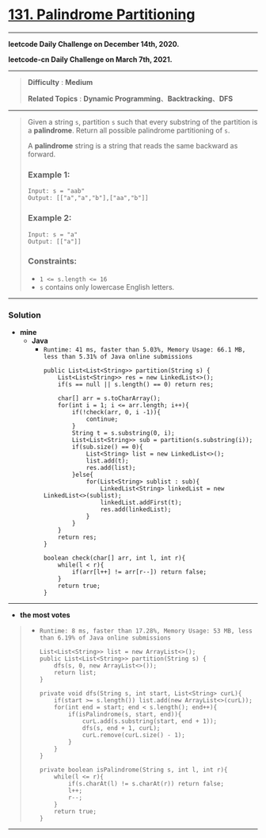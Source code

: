 # [131. Palindrome Partitioning](https://leetcode.com/problems/palindrome-partitioning/)

---

**leetcode Daily Challenge on December 14th, 2020.**

**leetcode-cn Daily Challenge on March 7th, 2021.**

---

> **Difficulty** : **Medium**
>
> **Related Topics** : **Dynamic Programming**、**Backtracking**、**DFS**

---

> Given a string `s`, partition `s` such that every substring of the partition is a **palindrome**. Return all possible palindrome partitioning of `s`.
>
> A **palindrome** string is a string that reads the same backward as forward.
>
>
>
> ### Example 1:
> ```
> Input: s = "aab"
> Output: [["a","a","b"],["aa","b"]]
> ```
>
> ### Example 2:
> ```
> Input: s = "a"
> Output: [["a"]]
> ```
>
> ### Constraints:
> * `1 <= s.length <= 16`
> * `s` contains only lowercase English letters.

---


### Solution
* **mine**
  * **Java**
    * `Runtime: 41 ms, faster than 5.03%, Memory Usage: 66.1 MB, less than 5.31% of Java online submissions`
      ```
      public List<List<String>> partition(String s) {
          List<List<String>> res = new LinkedList<>();
          if(s == null || s.length() == 0) return res;

          char[] arr = s.toCharArray();
          for(int i = 1; i <= arr.length; i++){
              if(!check(arr, 0, i -1)){
                  continue;
              }
              String t = s.substring(0, i);
              List<List<String>> sub = partition(s.substring(i));
              if(sub.size() == 0){
                  List<String> list = new LinkedList<>();
                  list.add(t);
                  res.add(list);
              }else{
                  for(List<String> sublist : sub){
                      LinkedList<String> linkedList = new LinkedList<>(sublist);
                      linkedList.addFirst(t);
                      res.add(linkedList);
                  }
              }
          }
          return res;
      }

      boolean check(char[] arr, int l, int r){
          while(l < r){
              if(arr[l++] != arr[r--]) return false;
          }
          return true;
      }
      ```

---


* **the most votes**
>  * `Runtime: 8 ms, faster than 17.28%, Memory Usage: 53 MB, less than 6.19% of Java online submissions`
>    ```
>    List<List<String>> list = new ArrayList<>();
>    public List<List<String>> partition(String s) {
>        dfs(s, 0, new ArrayList<>());
>        return list;
>    }
>
>    private void dfs(String s, int start, List<String> curL){
>        if(start >= s.length()) list.add(new ArrayList<>(curL));
>        for(int end = start; end < s.length(); end++){
>            if(isPalindrome(s, start, end)){
>                curL.add(s.substring(start, end + 1));
>                dfs(s, end + 1, curL);
>                curL.remove(curL.size() - 1);
>            }
>        }
>    }
>
>    private boolean isPalindrome(String s, int l, int r){
>        while(l <= r){
>            if(s.charAt(l) != s.charAt(r)) return false;
>            l++;
>            r--;
>        }
>        return true;
>    }
>    ```

---



